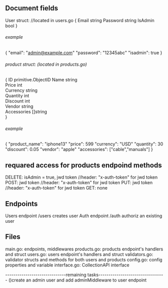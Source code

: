 ## Document fields

User struct: //located in users.go
{
	Email    string 
	Password string 
	IsAdmin  bool
}
###### example 
{
	"email": "admin@example.com"
	"password": "12345abc"
	"isadmin": true
}
###### product struct: (located in products.go)
{
	ID          primitive.ObjectID 
	Name        string             
	Price       int                
	Currency    string             
	Quantity    int                
	Discount    int                
	Vendor      string             
	Accessories []string           
}
###### example 
{
	"product_name": "iphone13"
	"price": 599
	"currency": "USD"
	"quantity": 30
	"discount": 0.05
	"vendor": "apple"
	"accessories": ["cable","manuals"]
}

## requared access for products endpoind methods
DELETE: isAdmin = true, jwd token //header: "x-auth-token" for jwd token
POST: jwd token //header: "x-auth-token" for jwd token
PUT: jwd token //header: "x-auth-token" for jwd token
GET: none


## Endpoints

Users endpoint /users creates user
Auth endpoint /auth authoriz an existing user


## Files

main.go: endpoints, middlewares
products.go: products endpoint's handlers and struct
users.go: users endpoint's handlers and struct
validators.go: validator structs and methods for both users and products
config.go: config properties and variable
interface.go: CollectionAPI interface

------------------------------remaining tasks---------------------------------
()create an admin user and add adminMiddleware to user endpoint
